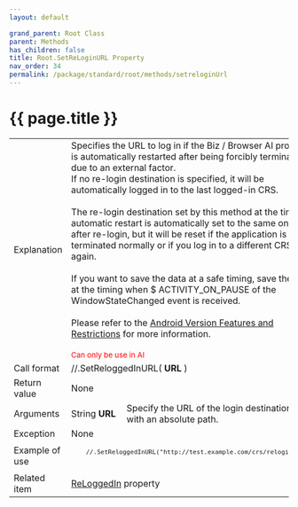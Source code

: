 ```yaml
---
layout: default

grand_parent: Root Class
parent: Methods
has_children: false
title: Root.SetReLoginURL Property
nav_order: 34
permalink: /package/standard/root/methods/setreloginUrl
---
```

# {{ page.title }}

<table>
  <tr>
    <td>Explanation</td>
    <td colspan="2">Specifies the URL to log in if the Biz / Browser AI process is automatically restarted after being forcibly terminated due to an external factor.<br> If no re-login destination is specified, it will be automatically logged in to the last logged-in CRS.<br><br> The re-login destination set by this method at the time of automatic restart is automatically set to the same one even after re-login, but it will be reset if the application is terminated normally or if you log in to a different CRS again.<br><br>If you want to save the data at a safe timing, save the data at the timing when $ ACTIVITY_ON_PAUSE of the WindowStateChanged event is received.<br><br>Please refer to the <a href="/bizBrowserV/2/2-5/">Android Version Features and Restrictions</a> for more information.<br><br><small><span style="color:red">Can only be use in AI</span></small></td>
  </tr>
  <tr>
    <td>Call format</td>
    <td colspan="2">//.SetReloggedInURL( <b>URL</b> )</td>
  </tr>
  <tr>
    <td>Return value</td>
    <td colspan="2">None</td>
  </tr>  
  <tr>
    <td>Arguments</td>
    <td>String <b>URL</b></td>
    <td>Specify the URL of the login destination CRS with an absolute path.</td>
  </tr>
  <tr>
    <td>Exception</td>
    <td colspan="2">None</td>
  </tr>
  <tr>
    <td>Example of use</td>
    <td colspan="2">
    <code><pre>
    //.SetReloggedInURL("http://test.example.com/crs/relogin.crs");
    </pre></code></td>
  </tr>
  <tr>
    <td>Related item</td>
    <td colspan="2"><a href="/package/standard/root/properties/reloggedin">ReLoggedIn</a> property</td>
  </tr>
</table>



